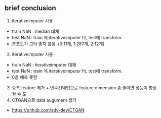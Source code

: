 ## brief conclusion

1. iterativeimputer 사용 
- train NaN : median 대체
- test NaN : train 에 iterativeimputer fit, test에 transform.
- 분포도가 그닥 좋지 않음. (0:11개, 1:287개, 2:12개)

2. iterativeimputer 사용
- train NaN : iterativeimputer 대체
- test NaN : train 에 iterativeimputer fit, test에 transform.
- 0을 예측 못함

3. 중복 feature 제거 + 변수선택법으로 feature dimension 좀 줄이면 성능이 향상될 수 도
4. CTGAN으로 data augument 생각
- https://github.com/sdv-dev/CTGAN
